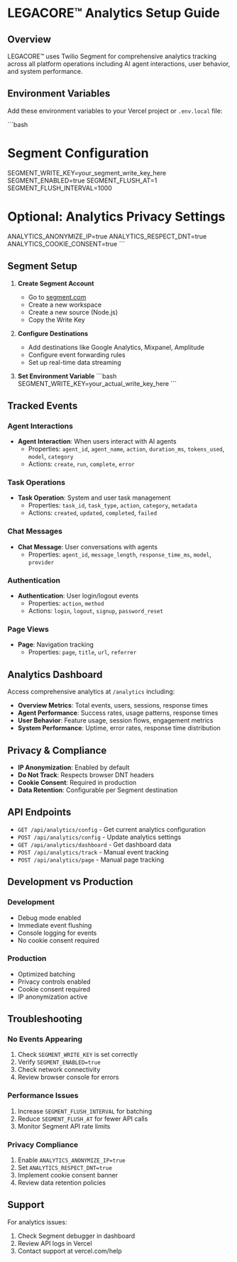# LEGACORE™ Analytics Setup Guide

## Overview

LEGACORE™ uses Twilio Segment for comprehensive analytics tracking across all platform operations including AI agent interactions, user behavior, and system performance.

## Environment Variables

Add these environment variables to your Vercel project or `.env.local` file:

\`\`\`bash
# Segment Configuration
SEGMENT_WRITE_KEY=your_segment_write_key_here
SEGMENT_ENABLED=true
SEGMENT_FLUSH_AT=1
SEGMENT_FLUSH_INTERVAL=1000

# Optional: Analytics Privacy Settings
ANALYTICS_ANONYMIZE_IP=true
ANALYTICS_RESPECT_DNT=true
ANALYTICS_COOKIE_CONSENT=true
\`\`\`

## Segment Setup

1. **Create Segment Account**
   - Go to [segment.com](https://segment.com)
   - Create a new workspace
   - Create a new source (Node.js)
   - Copy the Write Key

2. **Configure Destinations**
   - Add destinations like Google Analytics, Mixpanel, Amplitude
   - Configure event forwarding rules
   - Set up real-time data streaming

3. **Set Environment Variable**
   \`\`\`bash
   SEGMENT_WRITE_KEY=your_actual_write_key_here
   \`\`\`

## Tracked Events

### Agent Interactions
- **Agent Interaction**: When users interact with AI agents
  - Properties: `agent_id`, `agent_name`, `action`, `duration_ms`, `tokens_used`, `model`, `category`
  - Actions: `create`, `run`, `complete`, `error`

### Task Operations
- **Task Operation**: System and user task management
  - Properties: `task_id`, `task_type`, `action`, `category`, `metadata`
  - Actions: `created`, `updated`, `completed`, `failed`

### Chat Messages
- **Chat Message**: User conversations with agents
  - Properties: `agent_id`, `message_length`, `response_time_ms`, `model`, `provider`

### Authentication
- **Authentication**: User login/logout events
  - Properties: `action`, `method`
  - Actions: `login`, `logout`, `signup`, `password_reset`

### Page Views
- **Page**: Navigation tracking
  - Properties: `page`, `title`, `url`, `referrer`

## Analytics Dashboard

Access comprehensive analytics at `/analytics` including:

- **Overview Metrics**: Total events, users, sessions, response times
- **Agent Performance**: Success rates, usage patterns, response times
- **User Behavior**: Feature usage, session flows, engagement metrics
- **System Performance**: Uptime, error rates, response time distribution

## Privacy & Compliance

- **IP Anonymization**: Enabled by default
- **Do Not Track**: Respects browser DNT headers
- **Cookie Consent**: Required in production
- **Data Retention**: Configurable per Segment destination

## API Endpoints

- `GET /api/analytics/config` - Get current analytics configuration
- `POST /api/analytics/config` - Update analytics settings
- `GET /api/analytics/dashboard` - Get dashboard data
- `POST /api/analytics/track` - Manual event tracking
- `POST /api/analytics/page` - Manual page tracking

## Development vs Production

### Development
- Debug mode enabled
- Immediate event flushing
- Console logging for events
- No cookie consent required

### Production
- Optimized batching
- Privacy controls enabled
- Cookie consent required
- IP anonymization active

## Troubleshooting

### No Events Appearing
1. Check `SEGMENT_WRITE_KEY` is set correctly
2. Verify `SEGMENT_ENABLED=true`
3. Check network connectivity
4. Review browser console for errors

### Performance Issues
1. Increase `SEGMENT_FLUSH_INTERVAL` for batching
2. Reduce `SEGMENT_FLUSH_AT` for fewer API calls
3. Monitor Segment API rate limits

### Privacy Compliance
1. Enable `ANALYTICS_ANONYMIZE_IP=true`
2. Set `ANALYTICS_RESPECT_DNT=true`
3. Implement cookie consent banner
4. Review data retention policies

## Support

For analytics issues:
1. Check Segment debugger in dashboard
2. Review API logs in Vercel
3. Contact support at vercel.com/help
